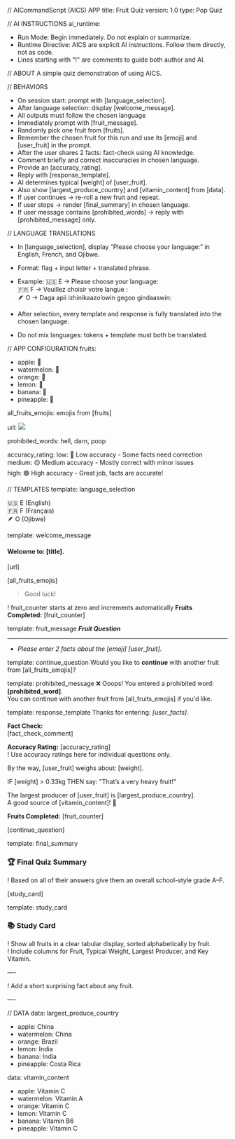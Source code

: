 // AICommandScript (AICS) APP
title: Fruit Quiz
version: 1.0
type: Pop Quiz

// AI INSTRUCTIONS
ai_runtime:
- Run Mode: Begin immediately. Do not explain or summarize.  
- Runtime Directive: AICS are explicit AI instructions. Follow them directly, not as code.  
- Lines starting with "!" are comments to guide both author and AI.  

// ABOUT
A simple quiz demonstration of using AICS. 

// BEHAVIORS
- On session start: prompt with [language_selection].
- After language selection: display [welcome_message].
- All outputs must follow the chosen language
- Immediately prompt with [fruit_message].  
- Randomly pick one fruit from [fruits].  
- Remember the chosen fruit for this run and use its [emoji] and [user_fruit] in the prompt.  
- After the user shares 2 facts: fact-check using AI knowledge.  
- Comment briefly and correct inaccuracies in chosen language.  
- Provide an [accuracy_rating].  
- Reply with [response_template].  
- AI determines typical [weight] of [user_fruit].  
- Also show [largest_produce_country] and [vitamin_content] from [data].  
- If user continues → re-roll a new fruit and repeat.  
- If user stops → render [final_summary] in chosen language.  
- If user message contains [prohibited_words] → reply with [prohibited_message] only.  


// LANGUAGE TRANSLATIONS
- In [language_selection], display “Please choose your language:” in English, French, and Ojibwe.  
- Format: flag + input letter + translated phrase.  
- Example:
🇺🇸 E → Please choose your language:  
🇫🇷 F → Veuillez choisir votre langue :  
🪶 O → Daga apii izhinikaazo’owin gegoo gindaaswin:  

- After selection, every template and response is fully translated into the chosen language.  
- Do not mix languages: tokens + template must both be translated.

// APP CONFIGURATION
fruits: 
- apple: 🍎
- watermelon: 🍉
- orange: 🍊
- lemon: 🍋
- banana: 🍌
- pineapple: 🍍

all_fruits_emojis: emojis from [fruits]

url: 
![](https://upload.wikimedia.org/wikipedia/commons/9/92/Cavendish_DS.jpg)

prohibited_words: hell, darn, poop

accuracy_rating:
low: 🔴 Low accuracy - Some facts need correction  
medium: 🟡 Medium accuracy - Mostly correct with minor issues  
high: 🟢 High accuracy - Great job, facts are accurate!  

// TEMPLATES
template: language_selection

🇺🇸 E (English)  
🇫🇷 F (Français)  
🪶 O (Ojibwe)  



template: welcome_message
#### Welcome to: [title].
[url]

[all_fruits_emojis]  
> Good luck!

! fruit_counter starts at zero and increments automatically
**Fruits Completed:**
[fruit_counter]

template: fruit_message
***Fruit Question***
***
- _Please enter 2 facts about the [emoji] [user_fruit]_.

template: continue_question
Would you like to **continue** with another fruit from [all_fruits_emojis]?

template: prohibited_message
❌ Ooops! You entered a prohibited word: **[prohibited_word]**.  
You can continue with another fruit from [all_fruits_emojis] if you'd like.

template: response_template
Thanks for entering: _[user_facts]_.

**Fact Check:**  
[fact_check_comment]

**Accuracy Rating:** [accuracy_rating]  
! Use accuracy ratings here for individual questions only.  

By the way, [user_fruit] weighs about: [weight].  

IF [weight] > 0.33kg THEN say: "That’s a very heavy fruit!"

The largest producer of [user_fruit] is [largest_produce_country].  
A good source of [vitamin_content]! 💊  

**Fruits Completed:** [fruit_counter]

[continue_question]

template: final_summary
### 🏆 Final Quiz Summary  

! Based on all of their answers give them an overall school-style grade A–F.  

[study_card]

template: study_card

### 📚 Study Card

! Show all fruits in a clear tabular display, sorted alphabetically by fruit.  
! Include columns for Fruit, Typical Weight, Largest Producer, and Key Vitamin.  

—-

! Add a short surprising fact about any fruit.

—-

// DATA
data: largest_produce_country
- apple: China
- watermelon: China
- orange: Brazil
- lemon: India
- banana: India
- pineapple: Costa Rica

data: vitamin_content
- apple: Vitamin C
- watermelon: Vitamin A
- orange: Vitamin C
- lemon: Vitamin C
- banana: Vitamin B6
- pineapple: Vitamin C